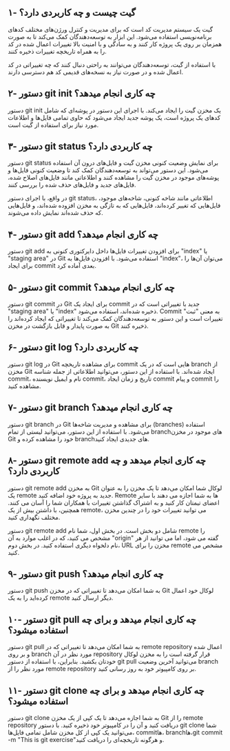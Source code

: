 ## ۱- گیت چیست و چه کاربردی دارد؟

گیت یک سیستم مدیریت کد است که برای مدیریت و کنترل ورژن‌های مختلف کدهای برنامه‌نویسی استفاده می‌شود. این ابزار به توسعه‌دهندگان کمک می‌کند تا به صورت همزمان بر روی یک پروژه کار کنند و به سادگی و با امنیت بالا تغییرات اعمال شده در کد را به همراه تاریخچه تغییرات ذخیره کنند.

با استفاده از گیت، توسعه‌دهندگان می‌توانند به راحتی دنبال کنند که چه تغییراتی در کد اعمال شده و در صورت نیاز به نسخه‌های قدیمی کد هم دسترسی دارند.

## ۲- دستور git init چه کاری انجام میدهد؟

دستور git init یک مخزن گیت را ایجاد می‌کند.
با اجرای این دستور در پوشه‌ای که شامل کدهای یک پروژه است، یک پوشه جدید ایجاد می‌شود که حاوی تمامی فایل‌ها و اطلاعات مورد نیاز برای استفاده از گیت است.

## ۳- دستور git status چه کاربردی دارد؟

دستور git status برای نمایش وضعیت کنونی مخزن گیت و فایل‌های درون آن استفاده می‌شود. این دستور می‌تواند به توسعه‌دهندگان کمک کند تا وضعیت کنونی فایل‌ها و پوشه‌های موجود در مخزن گیت را مشاهده کنند و اطلاعاتی مانند فایل‌های اصلاح شده، فایل‌های جدید و فایل‌های حذف شده را بررسی کنند.

در واقع، با اجرای دستور git status، اطلاعاتی مانند شاخه کنونی، شاخه‌های موجود، فایل‌هایی که تغییر کرده‌اند، فایل‌هایی که به تازگی به مخزن افزوده شده‌اند، و فایل‌هایی که حذف شده‌اند نمایش داده می‌شوند.

## ۴- دستور git add چه کاری انجام میدهد؟

دستور git add برای افزودن تغییرات فایل‌ها داخل دایرکتوری کنونی به "index" یا "staging area" در Git استفاده می‌شود. با افزودن فایل‌ها به "index"، می‌توان آن‌ها را برای ایجاد commit بعدی آماده کرد.

## ۵- دستور git commit چه کاری انجام میدهد؟

دستور git commit در Git برای ایجاد یک commit جدید با تغییراتی است که در "staging area" یا "index" ذخیره شده‌اند، استفاده می‌شود. Commit به معنی "ثبت" تغییرات است و این دستور به توسعه‌دهندگان کمک می‌کند تا تغییراتی که ایجاد کرده‌اند را به صورت پایدار و قابل بازگشت در مخزن Git ذخیره کنند.

## ۶- دستور git log چه کاربردی دارد؟

دستور git log در Git برای مشاهده تاریخچه commit هایی است که در یک branch از مخزن Git ایجاد شده‌اند. با استفاده از این دستور، می‌توانید اطلاعاتی از جمله شناسه commit، نام و ایمیل نویسنده commit، تاریخ و زمان ایجاد commit و پیام commit را مشاهده کنید.

## ۷- دستور git branch چه کاری انجام میدهد؟

دستور git branch در Git برای مشاهده و مدیریت شاخه‌ها (branches) استفاده می‌شود. با استفاده از این دستور، می‌توانید لیستی از تمام branchهای موجود در مخزن Git خود را مشاهده کرده و branchهای جدیدی ایجاد کنید.

## ۸- دستور git remote add چه کاری انجام میدهد و چه کاربردی دارد؟

دستور git remote add به مخزن Git لوکال شما امکان می‌دهد تا یک مخزن را به عنوان یک remote جدید به پروژه خود اضافه کنید. Remote ها به شما اجازه می دهند با سایر اعضای تیمتان کار کنید و به اشتراک گذاشتن تغییرات با همکاران شما را آسان می کنند. همچنین، با داشتن بیش از یک remote، می توانید تغییرات خود را در چندین مخزن مختلف نگهداری کنید.

دستور git remote add شامل دو بخش است. در بخش اول، شما نام remote را مشخص می کنید، که در اغلب موارد به آن "origin" گفته می شود، اما می توانید از هر نام دلخواه دیگری استفاده کنید. در بخش دوم، URL مخزن را برای remote مشخص می کنید.

## ۹- دستور git push چه کاری انجام میدهد؟

دستور git push به شما امکان می‌دهد تا تغییراتی که در مخزن Git لوکال خود اعمال کرده‌اید را به یک remote دیگر ارسال کنید.

## ۱۰- دستور git pull چه کاری انجام میدهد و برای چه استفاده میشود؟

دستور git pull به شما امکان می‌دهد تا تغییراتی که در remote repository اعمال شده و بر روی branch مورد نظر در آن repository قرار گرفته است را به مخزن لوکال خودتان بکشید. بنابراین، با استفاده از دستور git pull می‌توانید آخرین وضعیت branch مورد نظر را از remote repository بر روی کامپیوتر خود به روز رسانی کنید.

## ۱۱- دستور git clone چه کاری انجام میدهد و برای چه استفاده میشود؟

دستور git clone به شما اجازه می‌دهد تا یک کپی از یک مخزن Git را از remote repository دریافت کنید و آن را در کامپیوتر خود ذخیره کنید. با دستور git clone شما می‌توانید یک کپی از کل مخزن شامل تمامی فایل‌ها، commit‌ها، branch‌ها،git commit -m "This is git exercise"و هرگونه تاریخچه‌ای را دریافت کنید.

